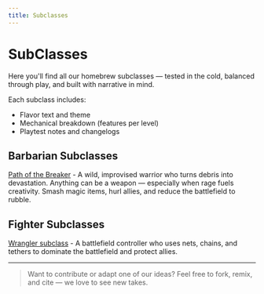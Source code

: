 ```yaml
---
title: Subclasses
---
```


# SubClasses

Here you'll find all our homebrew subclasses — tested in the cold, balanced through play, and built with narrative in mind.

Each subclass includes:

- Flavor text and theme
- Mechanical breakdown (features per level)
- Playtest notes and changelogs

## Barbarian Subclasses

[Path of the Breaker](subclasses/path-of-the-breaker.md) - A wild, improvised warrior who turns debris into devastation. Anything can be a weapon — especially when rage fuels creativity. Smash magic items, hurl allies, and reduce the battlefield to rubble.

## Fighter Subclasses

[Wrangler subclass](subclasses/wrangler.md) - A battlefield controller who uses nets, chains, and tethers to dominate the battlefield and protect allies.


---

> Want to contribute or adapt one of our ideas? Feel free to fork, remix, and cite — we love to see new takes.
